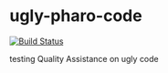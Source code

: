 # ugly-pharo-code
[![Build Status](https://travis-ci.org/peteruhnak/ugly-pharo-code.svg?branch=master)](https://travis-ci.org/peteruhnak/ugly-pharo-code)

testing Quality Assistance on ugly code
